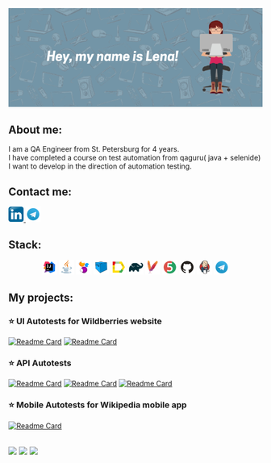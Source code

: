 <p align="center">
<img  src="/image/template (1).png">
</p>


  ## About me:
  I am a QA Engineer from St. Petersburg for 4 years.<br> 
I have completed a course on test automation from qaguru( java + selenide)<br> 
I want to develop in the direction of automation testing.
  
  ## Contact me: 
  <div id="badges">
  <a href="http://linkedin.com/in/elena-masloboishchikova/">
    <img width="6%" src="image/logo/Linkedin.svg.png" alt="LinkedIn Badge"/>
  </a>
  <a href="https://t.me/maslogirl">
    <img width="6%" src="image/logo/Telegram.svg" alt="Telegram Badge"/>
  </a>
</div>
  
  
  
 ## Stack:
 <p align="center">
<img width="6%" title="Idea" src="image/logo/Idea.svg">
<img width="6%" title="Java" src="image/logo/Java.svg">
<img width="6%" title="Selenide" src="image/logo/Selenide.svg">
<img width="6%" title="Selenoid" src="image/logo/Selenoid.svg">
<img width="6%" title="Allure Report" src="image/logo/Allure.svg">
<img width="6%" title="Gradle" src="image/logo/Gradle.svg">
<img width="6%" title="Gradle" src="image/logo/maven.png">
<img width="6%" title="JUnit5" src="image/logo/Junit5.svg">
<img width="6%" title="GitHub" src="image/logo/GitHub.svg">
<img width="6%" title="Jenkins" src="image/logo/Jenkins.svg">
<img width="6%" title="Telegram" src="image/logo/Telegram.svg">
</p>


  ## My projects:
### :star: UI Autotests for Wildberries website
[![Readme Card](https://github-readme-stats.vercel.app/api/pin/?username=lmaslo&repo=FinalProject)](https://github.com/lmaslo/FinalProject)
[![Readme Card](https://github-readme-stats.vercel.app/api/pin/?username=lmaslo&repo=Stellarburgers-UI-Tests)](https://github.com/lmaslo/Stellarburgers-UI-Tests)


### :star: API Autotests
[![Readme Card](https://github-readme-stats.vercel.app/api/pin/?username=lmaslo&repo=API-reqres.in)](https://github.com/lmaslo/API-reqres.in)
[![Readme Card](https://github-readme-stats.vercel.app/api/pin/?username=lmaslo&repo=FinalProject-API)](https://github.com/lmaslo/FinalProject-API)
[![Readme Card](https://github-readme-stats.vercel.app/api/pin/?username=lmaslo&repo=Stellarburgers-API-Tests)](https://github.com/lmaslo/Stellarburgers-API-Tests)


### :star: Mobile Autotests for Wikipedia mobile app
[![Readme Card](https://github-readme-stats.vercel.app/api/pin/?username=lmaslo&repo=FinalProject-Mobile)](https://github.com/lmaslo/FinalProject-Mobile)






![](http://github-profile-summary-cards.vercel.app/api/cards/stats?username=lmaslo)
![](http://github-profile-summary-cards.vercel.app/api/cards/repos-per-language?username=lmaslo) 
![](https://github-profile-summary-cards.vercel.app/api/cards/profile-details?username=lmaslo)
---
